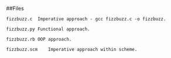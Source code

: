 ##Files

	fizzbuzz.c	Imperative approach - gcc fizzbuzz.c -o fizzbuzz.

	fizzbuzz.py	Functional approach.

	fizzbuzz.rb	OOP approach. 

	fizzbuzz.scm	Imperative approach within scheme.